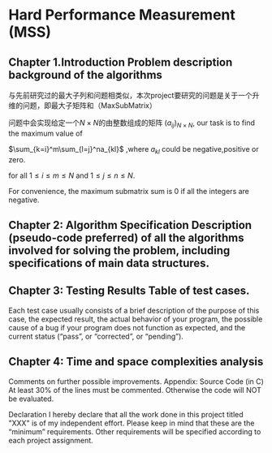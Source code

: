 # **Hard Performance Measurement (MSS)**

## Chapter 1.Introduction Problem description background of the algorithms

与先前研究过的最大子列和问题相类似，本次project要研究的问题是关于一个升维的问题，即最大子矩阵和（MaxSubMatrix）

问题中会实现给定一个$N\times N$的由整数组成的矩阵 $(a_{ij})_{N\times N}$, our task is to find the maximum value of 

$\sum_{k=i}^m\sum_{l=j}^na_{kl}$ ,where $a_{kl}$ could be negative,positive or zero.

for all $1\le i≤m≤ N$ and $1≤j≤n≤N$. 

For convenience, the maximum submatrix sum is 0 if all the integers are negative.

## Chapter 2: Algorithm Specification Description (pseudo-code preferred) of all the algorithms involved for solving the problem, including specifications of main data structures. 



## Chapter 3: Testing Results Table of test cases. 

Each test case usually consists of a brief description of the purpose of this case, the expected result, the actual behavior of your program, the possible cause of a bug if your program does not function as expected, and the current status (“pass”, or “corrected”, or “pending”). 

## Chapter 4: Time and space complexities analysis

Comments on further possible improvements. Appendix: Source Code (in C) At least 30% of the lines must be commented. Otherwise the code will NOT be evaluated. 

Declaration I hereby declare that all the work done in this project titled "XXX" is of my independent effort. Please keep in mind that these are the “minimum” requirements. Other requirements will be specified according to each project assignment. 